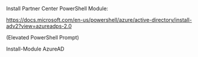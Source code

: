 Install Partner Center PowerShell Module:

https://docs.microsoft.com/en-us/powershell/azure/active-directory/install-adv2?view=azureadps-2.0

(Elevated PowerShell Prompt)

Install-Module AzureAD
